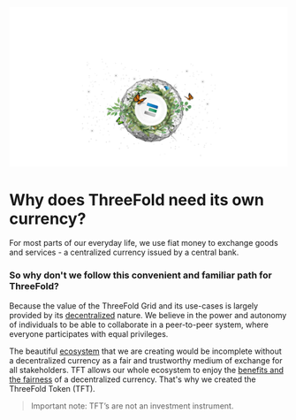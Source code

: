 

![](./img/token_header.png)

# Why does ThreeFold need its own currency?

For most parts of our everyday life, we use fiat money to exchange goods and services - a centralized currency issued by a central bank. 

###  So why don't we follow this convenient and familiar path for ThreeFold?

Because the value of the ThreeFold Grid and its use-cases is largely provided by its [decentralized](true_decentralized_internet_system.md) nature. We believe in the power and autonomy of individuals to be able to collaborate in a peer-to-peer system, where everyone participates with equal privileges.

The beautiful [ecosystem](partners.md) that we are creating would be incomplete without a decentralized currency as a fair and trustworthy medium of exchange for all stakeholders. TFT allows our whole ecosystem to enjoy the [benefits and the fairness](token_features.md) of a decentralized currency. That's why we created the ThreeFold Token (TFT).

> Important note: TFT’s are not an investment instrument. 
